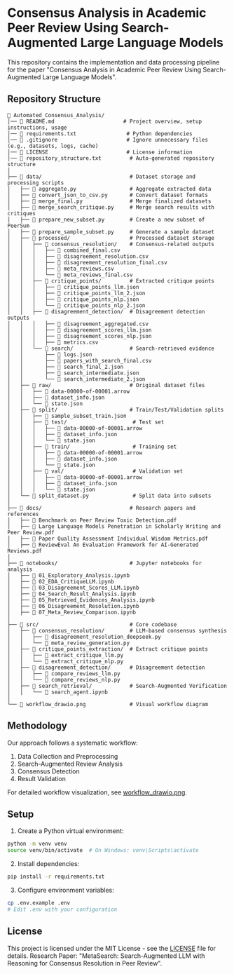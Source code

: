 # Consensus Analysis in Academic Peer Review Using Search-Augmented Large Language Models

This repository contains the implementation and data processing pipeline for the paper "Consensus Analysis in Academic Peer Review Using Search-Augmented Large Language Models".

## Repository Structure

```
📂 Automated_Consensus_Analysis/
│── 📜 README.md                      # Project overview, setup instructions, usage  
│── 📜 requirements.txt                # Python dependencies  
│── 📜 .gitignore                      # Ignore unnecessary files (e.g., datasets, logs, cache)  
│── 📜 LICENSE                         # License information  
│── 📜 repository_structure.txt         # Auto-generated repository structure  
│  
├── 📂 data/                            # Dataset storage and processing scripts  
│   ├── 📜 aggregate.py                 # Aggregate extracted data  
│   ├── 📜 convert_json_to_csv.py       # Convert dataset formats  
│   ├── 📜 merge_final.py               # Merge finalized datasets  
│   ├── 📜 merge_search_critique.py     # Merge search results with critiques  
│   ├── 📜 prepare_new_subset.py        # Create a new subset of PeerSum  
│   ├── 📜 prepare_sample_subset.py     # Generate a sample dataset  
│   ├── 📂 processed/                   # Processed dataset storage  
│   │   ├── 📂 consensus_resolution/    # Consensus-related outputs  
│   │   │   ├── 📜 combined_final.csv  
│   │   │   ├── 📜 disagreement_resolution.csv  
│   │   │   ├── 📜 disagreement_resolution_final.csv  
│   │   │   ├── 📜 meta_reviews.csv  
│   │   │   └── 📜 meta_reviews_final.csv  
│   │   ├── 📂 critique_points/         # Extracted critique points  
│   │   │   ├── 📜 critique_points_llm.json  
│   │   │   ├── 📜 critique_points_llm_2.json  
│   │   │   ├── 📜 critique_points_nlp.json  
│   │   │   └── 📜 critique_points_nlp_2.json  
│   │   ├── 📂 disagreement_detection/  # Disagreement detection outputs  
│   │   │   ├── 📜 disagreement_aggregated.csv  
│   │   │   ├── 📜 disagreement_scores_llm.json  
│   │   │   ├── 📜 disagreement_scores_nlp.json  
│   │   │   ├── 📜 metrics.csv  
│   │   └── 📂 search/                  # Search-retrieved evidence  
│   │       ├── 📜 logs.json  
│   │       ├── 📜 papers_with_search_final.csv  
│   │       ├── 📜 search_final_2.json  
│   │       ├── 📜 search_intermediate.json  
│   │       └── 📜 search_intermediate_2.json  
│   ├── 📂 raw/                         # Original dataset files  
│   │   ├── 📜 data-00000-of-00001.arrow  
│   │   ├── 📜 dataset_info.json  
│   │   └── 📜 state.json  
│   ├── 📂 split/                       # Train/Test/Validation splits  
│   │   ├── 📜 sample_subset_train.json  
│   │   ├── 📂 test/                     # Test set  
│   │   │   ├── 📜 data-00000-of-00001.arrow  
│   │   │   ├── 📜 dataset_info.json  
│   │   │   └── 📜 state.json  
│   │   ├── 📂 train/                    # Training set  
│   │   │   ├── 📜 data-00000-of-00001.arrow  
│   │   │   ├── 📜 dataset_info.json  
│   │   │   └── 📜 state.json  
│   │   ├── 📂 val/                      # Validation set  
│   │   │   ├── 📜 data-00000-of-00001.arrow  
│   │   │   ├── 📜 dataset_info.json  
│   │   │   └── 📜 state.json  
│   └── 📜 split_dataset.py              # Split data into subsets  
│  
├── 📂 docs/                            # Research papers and references  
│   ├── 📜 Benchmark on Peer Review Toxic Detection.pdf  
│   ├── 📜 Large Language Models Penetration in Scholarly Writing and Peer Review.pdf  
│   ├── 📜 Paper Quality Assessment Individual Wisdom Metrics.pdf  
│   ├── 📜 ReviewEval An Evaluation Framework for AI-Generated Reviews.pdf  
│  
├── 📂 notebooks/                       # Jupyter notebooks for analysis  
│   ├── 📜 01_Exploratory_Analysis.ipynb  
│   ├── 📜 02_EDA_CritiqueLLM.ipynb  
│   ├── 📜 03_Disagreement_Scores_LLM.ipynb  
│   ├── 📜 04_Search_Result_Analysis.ipynb  
│   ├── 📜 05_Retrieved_Evidences_Analysis.ipynb  
│   ├── 📜 06_Disagreement_Resolution.ipynb  
│   ├── 📜 07_Meta_Review_Comparison.ipynb  
│  
├── 📂 src/                             # Core codebase  
│   ├── 📂 consensus_resolution/        # LLM-based consensus synthesis  
│   │   ├── 📜 disagreement_resolution_deepseek.py  
│   │   └── 📜 meta_review_generation.py  
│   ├── 📂 critique_points_extraction/  # Extract critique points  
│   │   ├── 📜 extract_critique_llm.py  
│   │   └── 📜 extract_critique_nlp.py  
│   ├── 📂 disagreement_detection/      # Disagreement detection  
│   │   ├── 📜 compare_reviews_llm.py  
│   │   └── 📜 compare_reviews_nlp.py  
│   ├── 📂 search_retrieval/            # Search-Augmented Verification  
│   │   └── 📜 search_agent.ipynb  
│  
└── 📜 workflow_drawio.png              # Visual workflow diagram  
```

## Methodology

Our approach follows a systematic workflow:

1. Data Collection and Preprocessing
2. Search-Augmented Review Analysis
3. Consensus Detection
4. Result Validation

For detailed workflow visualization, see [workflow_drawio.png](workflow_drawio.png).

## Setup

1. Create a Python virtual environment:
```bash
python -m venv venv
source venv/bin/activate  # On Windows: venv\Scripts\activate
```

2. Install dependencies:
```bash
pip install -r requirements.txt
```

3. Configure environment variables:
```bash
cp .env.example .env
# Edit .env with your configuration
```

## License

This project is licensed under the MIT License - see the [LICENSE](LICENSE) file for details. 
Research Paper: "MetaSearch: Search-Augmented LLM with Reasoning for Consensus Resolution in Peer Review". 
